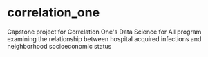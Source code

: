 # correlation_one
Capstone project for Correlation One's Data Science for All program examining the relationship between hospital acquired infections and neighborhood socioeconomic status
